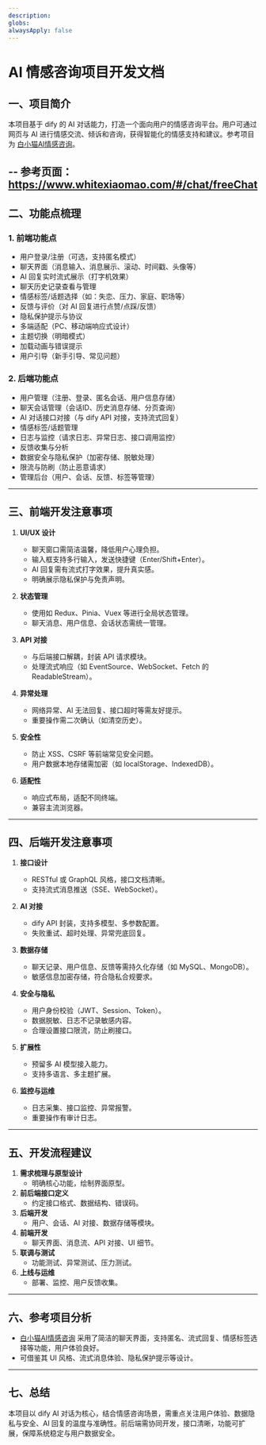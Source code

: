 ```yaml
---
description: 
globs: 
alwaysApply: false
---
```

# AI 情感咨询项目开发文档

## 一、项目简介

本项目基于 dify 的 AI 对话能力，打造一个面向用户的情感咨询平台。用户可通过网页与 AI 进行情感交流、倾诉和咨询，获得智能化的情感支持和建议。参考项目为 [白小猫AI情感咨询](mdc:https:/www.whitexiaomao.com/#/chat/freeChat)。

-- 参考页面：https://www.whitexiaomao.com/#/chat/freeChat
---

## 二、功能点梳理

### 1. 前端功能点

- 用户登录/注册（可选，支持匿名模式）
- 聊天界面（消息输入、消息展示、滚动、时间戳、头像等）
- AI 回复实时流式展示（打字机效果）
- 聊天历史记录查看与管理
- 情感标签/话题选择（如：失恋、压力、家庭、职场等）
- 反馈与评价（对 AI 回复进行点赞/点踩/反馈）
- 隐私保护提示与协议
- 多端适配（PC、移动端响应式设计）
- 主题切换（明暗模式）
- 加载动画与错误提示
- 用户引导（新手引导、常见问题）

### 2. 后端功能点

- 用户管理（注册、登录、匿名会话、用户信息存储）
- 聊天会话管理（会话ID、历史消息存储、分页查询）
- AI 对话接口对接（与 dify API 对接，支持流式回复）
- 情感标签/话题管理
- 日志与监控（请求日志、异常日志、接口调用监控）
- 反馈收集与分析
- 数据安全与隐私保护（加密存储、脱敏处理）
- 限流与防刷（防止恶意请求）
- 管理后台（用户、会话、反馈、标签等管理）

---

## 三、前端开发注意事项

1. **UI/UX 设计**
   - 聊天窗口需简洁温馨，降低用户心理负担。
   - 输入框支持多行输入，发送快捷键（Enter/Shift+Enter）。
   - AI 回复需有流式打字效果，提升真实感。
   - 明确展示隐私保护与免责声明。

2. **状态管理**
   - 使用如 Redux、Pinia、Vuex 等进行全局状态管理。
   - 聊天消息、用户信息、会话状态需统一管理。

3. **API 对接**
   - 与后端接口解耦，封装 API 请求模块。
   - 处理流式响应（如 EventSource、WebSocket、Fetch 的 ReadableStream）。

4. **异常处理**
   - 网络异常、AI 无法回复、接口超时等需友好提示。
   - 重要操作需二次确认（如清空历史）。

5. **安全性**
   - 防止 XSS、CSRF 等前端常见安全问题。
   - 用户数据本地存储需加密（如 localStorage、IndexedDB）。

6. **适配性**
   - 响应式布局，适配不同终端。
   - 兼容主流浏览器。

---

## 四、后端开发注意事项

1. **接口设计**
   - RESTful 或 GraphQL 风格，接口文档清晰。
   - 支持流式消息推送（SSE、WebSocket）。

2. **AI 对接**
   - dify API 封装，支持多模型、多参数配置。
   - 失败重试、超时处理、异常兜底回复。

3. **数据存储**
   - 聊天记录、用户信息、反馈等需持久化存储（如 MySQL、MongoDB）。
   - 敏感信息加密存储，符合隐私合规要求。

4. **安全与隐私**
   - 用户身份校验（JWT、Session、Token）。
   - 数据脱敏、日志不记录敏感内容。
   - 合理设置接口限流，防止刷接口。

5. **扩展性**
   - 预留多 AI 模型接入能力。
   - 支持多语言、多主题扩展。

6. **监控与运维**
   - 日志采集、接口监控、异常报警。
   - 重要操作有审计日志。

---

## 五、开发流程建议

1. **需求梳理与原型设计**
   - 明确核心功能，绘制界面原型。
2. **前后端接口定义**
   - 约定接口格式、数据结构、错误码。
3. **后端开发**
   - 用户、会话、AI 对接、数据存储等模块。
4. **前端开发**
   - 聊天界面、消息流、API 对接、UI 细节。
5. **联调与测试**
   - 功能测试、异常测试、压力测试。
6. **上线与运维**
   - 部署、监控、用户反馈收集。

---

## 六、参考项目分析

- [白小猫AI情感咨询](mdc:https:/www.whitexiaomao.com/#/chat/freeChat) 采用了简洁的聊天界面，支持匿名、流式回复、情感标签选择等功能，用户体验良好。
- 可借鉴其 UI 风格、流式消息体验、隐私保护提示等设计。

---

## 七、总结

本项目以 dify AI 对话为核心，结合情感咨询场景，需重点关注用户体验、数据隐私与安全、AI 回复的温度与准确性。前后端需协同开发，接口清晰，功能可扩展，保障系统稳定与用户数据安全。

